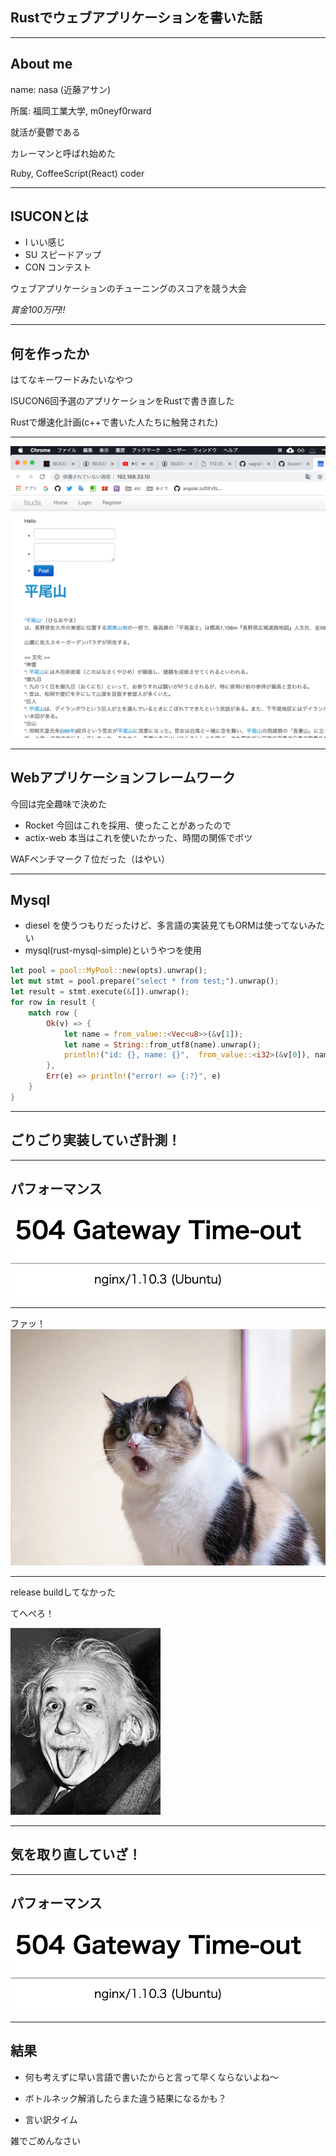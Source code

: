 ## Rustでウェブアプリケーションを書いた話

---

## About me
name: nasa (近藤アサン)

所属: 福岡工業大学, m0neyf0rward

就活が憂鬱である

カレーマンと呼ばれ始めた

Ruby, CoffeeScript(React) coder

---
## ISUCONとは

- I   いい感じ
- SU  スピードアップ
- CON コンテスト

ウェブアプリケーションのチューニングのスコアを競う大会

*賞金100万円!!*

---

## 何を作ったか

はてなキーワードみたいなやつ

ISUCON6回予選のアプリケーションをRustで書き直した

Rustで爆速化計画(c++で書いた人たちに触発された)

---

![はてなキーワード](/assets/keyword.png)

---


## Webアプリケーションフレームワーク

今回は完全趣味で決めた

- Rocket 今回はこれを採用、使ったことがあったので
- actix-web 本当はこれを使いたかった、時間の関係でボツ

WAFベンチマーク７位だった（はやい）

---

## Mysql

- diesel を使うつもりだったけど、多言語の実装見てもORMは使ってないみたい
- mysql(rust-mysql-simple)というやつを使用

```rust
let pool = pool::MyPool::new(opts).unwrap();
let mut stmt = pool.prepare("select * from test;").unwrap();
let result = stmt.execute(&[]).unwrap();
for row in result {
    match row {
        Ok(v) => {
            let name = from_value::<Vec<u8>>(&v[1]);
            let name = String::from_utf8(name).unwrap();
            println!("id: {}, name: {}",  from_value::<i32>(&v[0]), name );
        },
        Err(e) => println!("error! => {:?}", e)
    }
}
```

---
## ごりごり実装していざ計測！

---
## パフォーマンス

![タイムアウト](/assets/first_time_out.png)

---

ファッ！
![odoroki](/assets/odoroki.jpg)

---

release buildしてなかった

てへぺろ！

![tehepero](/assets/a0253145_18322987.jpeg)

---
## 気を取り直していざ！

---
## パフォーマンス

![タイムアウト](/assets/first_time_out.png)

---

## 結果

- 何も考えずに早い言語で書いたからと言って早くならないよね〜

- ボトルネック解消したらまた違う結果になるかも？

- 言い訳タイム

雑でごめんなさい
